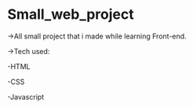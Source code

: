 # Small_web_project

->All small project that i made while learning Front-end.


->Tech used:

  -HTML

  -CSS

  -Javascript
